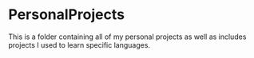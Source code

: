 # PersonalProjects

This is a folder containing all of my personal projects as well as includes projects I used to learn specific languages.
